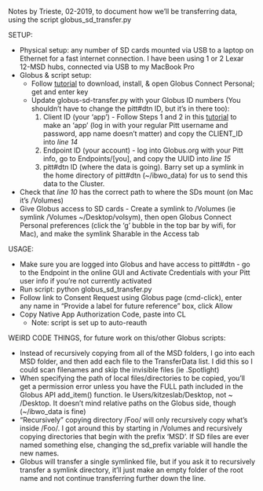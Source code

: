 
Notes by Trieste, 02-2019, to document how we’ll be transferring data, using the script globus_sd_transfer.py

SETUP:
* Physical setup: any number of SD cards mounted via USB to a laptop on Ethernet for a fast internet connection. I have been using 1 or 2 Lexar 12-MSD hubs, connected via USB to my MacBook Pro
* Globus & script setup:
    * Follow [tutorial](https://docs.globus.org/how-to/globus-connect-personal-mac/ "Title") to download, install, & open Globus Connect Personal; get and enter key
    * Update globus-sd-transfer.py with your Globus ID numbers (You shouldn’t have to change the pitt#dtn ID, but it’s in there too):
        1. Client ID (your ‘app’) - Follow Steps 1 and 2 in this [tutorial](https://globus-sdk-python.readthedocs.io/en/stable/tutorial/ "blah") to make an ‘app’ (log in with your regular Pitt username and password, app name doesn’t matter) and copy the CLIENT_ID into _line 14_
        2. Endpoint ID (your account) - log into Globus.org with your Pitt info, go to Endpoints/[you], and copy the UUID into _line 15_
        3. pitt#dtn ID (where the data is going). Barry set up a symlink in the home directory of pitt#dtn (~/ibwo_data) for us to send this data to the Cluster.
* Check that _line 10_ has the correct path to where the SDs mount (on Mac it’s /Volumes)
* Give Globus access to SD cards - Create a symlink to /Volumes (ie symlink /Volumes ~/Desktop/volsym), then open Globus Connect Personal preferences (click the ‘g’ bubble in the top bar by wifi, for Mac), and make the symlink Sharable in the Access tab

USAGE:
* Make sure you are logged into Globus and have access to pitt#dtn - go to the Endpoint in the online GUI and Activate Credentials with your Pitt user info if you’re not currently activated
* Run script: python globus_sd_transfer.py
* Follow link to Consent Request using Globus page (cmd-click), enter any name in “Provide a label for future reference” box, click Allow
* Copy Native App Authorization Code, paste into CL
    * Note: script is set up to auto-reauth

WEIRD CODE THINGS, for future work on this/other Globus scripts:
* Instead of recursively copying from all of the MSD folders, I go into each MSD folder, and then add each file to the TransferData list. I did this so I could scan filenames and skip the invisible files (ie .Spotlight)
* When specifying the path of local files/directories to be copied, you’ll get a permission error unless you have the FULL path included in the Globus API add_item() function. Ie Users/kitzeslab/Desktop, not \~ /Desktop. It doesn’t mind relative paths on the Globus side, though (\~/ibwo_data is fine)
* “Recursively” copying directory /Foo/ will only recursively copy what’s inside /Foo/. I got around this by starting in /Volumes and recursively copying directories that begin with the prefix ‘MSD’. If SD files are ever named something else, changing the sd_prefix variable will handle the new names.
* Globus will transfer a single symlinked file, but if you ask it to recursively transfer a symlink directory, it’ll just make an empty folder of the root name and not continue transferring further down the line.


